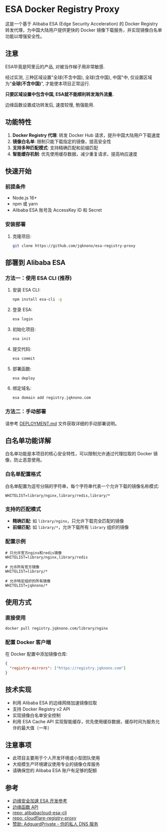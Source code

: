 # ESA Docker Registry Proxy

这是一个基于 Alibaba ESA (Edge Security Acceleration) 的 Docker Registry 转发代理，为中国大陆用户提供更快的 Docker 镜像下载服务，并实现镜像白名单功能以增强安全性。

## 注意

ESA毕竟是阿里云的产品, 对被当作梯子用非常敏感.  

经过实测, 三种区域设置"全球(不含中国), 全球(含中国), 中国"中, 仅设置区域为"**全球(不含中国)**", 才能使本项目正常运行.

**只要区域设置中包含中国, ESA就不能顺利转发海外流量.**

边缘函数设置成功转发后, 速度较慢, 勉强能用.

## 功能特性

1. **Docker Registry 代理**: 转发 Docker Hub 请求，提升中国大陆用户下载速度
2. **镜像白名单**: 限制只能下载指定的镜像，提高安全性
3. **支持多种匹配模式**: 支持精确匹配和前缀匹配
4. **智能缓存机制**: 优先使用缓存数据，减少重复请求，提高响应速度

## 快速开始

### 前提条件

- Node.js 16+
- npm 或 yarn
- Alibaba ESA 账号及 AccessKey ID 和 Secret

### 安装部署

1. 克隆项目:

   ```bash
   git clone https://github.com/jqknono/esa-registry-proxy
   ```

## 部署到 Alibaba ESA

### 方法一：使用 ESA CLI (推荐)

1. 安装 ESA CLI:

   ```bash
   npm install esa-cli -g
   ```

2. 登录 ESA:

   ```bash
   esa login
   ```

3. 初始化项目:

   ```bash
   esa init
   ```

4. 提交代码:

   ```bash
   esa commit
   ```

5. 部署函数:

   ```bash
   esa deploy
   ```

6. 绑定域名:

   ```bash
   esa domain add registry.jqknono.com
   ```

### 方法二：手动部署

请参考 [DEPLOYMENT.md](DEPLOYMENT.md) 文件获取详细的手动部署说明。

## 白名单功能详解

白名单功能是本项目的核心安全特性，可以限制允许通过代理拉取的 Docker 镜像，防止恶意使用。

### 白名单配置格式

白名单配置为逗号分隔的字符串，每个字符串代表一个允许下载的镜像名称模式:

```env
WHITELIST=library/nginx,library/redis,library/*
```

### 支持的匹配模式

- **精确匹配**: 如 `library/nginx`，只允许下载完全匹配的镜像
- **前缀匹配**: 如 `library/*`，允许下载所有 `library` 组织的镜像

### 配置示例

```env
# 只允许官方nginx和redis镜像
WHITELIST=library/nginx,library/redis

# 允许所有官方镜像
WHITELIST=library/*

# 允许特定组织的所有镜像
WHITELIST=jqknono/*
```

## 使用方式

### 直接使用

```bash
docker pull registry.jqknono.com/library/nginx
```

### 配置 Docker 客户端

在 Docker 配置中添加镜像仓库:

```json
{
  "registry-mirrors": ["https://registry.jqknono.com"]
}
```

## 技术实现

- 利用 Alibaba ESA 的边缘网络加速镜像拉取
- 支持 Docker Registry v2 API
- 实现镜像白名单安全控制
- 利用 ESA Cache API 实现智能缓存，优先使用缓存数据，缓存时间为服务允许的最大值（一年）

## 注意事项

- 此项目主要用于个人开发环境或小型团队使用
- 大规模生产环境建议使用专业的镜像仓库服务
- 请确保您的 Alibaba ESA 账户有足够的配额

## 参考

- [边缘安全加速 ESA 开发参考](https://www.alibabacloud.com/help/zh/edge-security-acceleration/esa/api-reference-1-1/)
- [边缘函数 API](https://www.alibabacloud.com/help/zh/edge-security-acceleration/esa/user-guide/api-documentation/)
- [repo: alibabacloud-esa-cli](https://github.com/aliyun/alibabacloud-esa-cli)
- [repo: cloudflare-registry-proxy](https://github.com/jqknono/cloudflare-registry-proxy)
- [赞助: AdguardPrivate - 你的私人 DNS 服务](https://adguardprivate.com)
